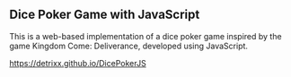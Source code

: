 ## Dice Poker Game with JavaScript

This is a web-based implementation of a dice poker game inspired by the game Kingdom Come: Deliverance, developed using JavaScript.

https://detrixx.github.io/DicePokerJS

